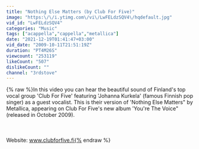 ```yaml
---
title: "Nothing Else Matters (by Club For Five)"
image: "https:\/\/i.ytimg.com\/vi\/LwFELdzSQV4\/hqdefault.jpg"
vid_id: "LwFELdzSQV4"
categories: "Music"
tags: ["acappella","cappella","metallica"]
date: "2021-12-19T01:41:47+03:00"
vid_date: "2009-10-11T21:51:19Z"
duration: "PT4M26S"
viewcount: "253119"
likeCount: "507"
dislikeCount: ""
channel: "3rdstove"
---
```

{% raw %}In this video you can hear the beautiful sound of Finland's top vocal group 'Club For Five' featuring 'Johanna Kurkela' (famous Finnish pop singer) as a guest vocalist. This is their version of 'Nothing Else Matters&quot; by Metallica, appearing on Club For Five's new album 'You're The Voice&quot; (released in October 2009).<br /><br /><br /><br />Website: www.clubforfive.fi{% endraw %}
